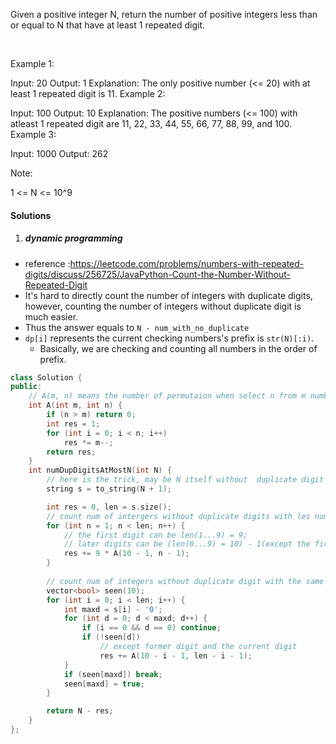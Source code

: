 Given a positive integer N, return the number of positive integers less than or equal to N that have at least 1 repeated digit.

 

Example 1:

Input: 20
Output: 1
Explanation: The only positive number (<= 20) with at least 1 repeated digit is 11.
Example 2:

Input: 100
Output: 10
Explanation: The positive numbers (<= 100) with atleast 1 repeated digit are 11, 22, 33, 44, 55, 66, 77, 88, 99, and 100.
Example 3:

Input: 1000
Output: 262
 

Note:

1 <= N <= 10^9

#### Solutions

1. ##### dynamic programming

- reference :https://leetcode.com/problems/numbers-with-repeated-digits/discuss/256725/JavaPython-Count-the-Number-Without-Repeated-Digit
- It's hard to directly count the number of integers with duplicate digits, however, counting the number of integers without duplicate digit is much easier.
- Thus the answer equals to `N - num_with_no_duplicate`
- `dp[i]` represents the current checking numbers's prefix is `str(N)[:i)`.
    - Basically, we are checking and counting all numbers in the order of prefix.

```cpp
class Solution {
public:
    // A(m, n) means the number of permutaion when select n from m number
    int A(int m, int n) {
        if (n > m) return 0;
        int res = 1;
        for (int i = 0; i < n; i++)
            res *= m--;
        return res;
    }
    int numDupDigitsAtMostN(int N) {
        // here is the trick, may be N itself without  duplicate digit
        string s = to_string(N + 1);

        int res = 0, len = s.size();
        // count num of intergers without duplicate digits with les number of digits than N
        for (int n = 1; n < len; n++) {
            // the first digit can be len(1...9) = 9;
            // later digits can be (len(0...9) = 10) - 1(except the first digit)
            res += 9 * A(10 - 1, n - 1);
        }
        
        // count num of integers without duplicate digit with the same number of digits than N
        vector<bool> seen(10);
        for (int i = 0; i < len; i++) {
            int maxd = s[i] - '0';
            for (int d = 0; d < maxd; d++) {
                if (i == 0 && d == 0) continue;
                if (!seen[d])
                    // except former digit and the current digit
                    res += A(10 - i - 1, len - i - 1);
            }
            if (seen[maxd]) break;
            seen[maxd] = true;
        }

        return N - res;
    }
};
```